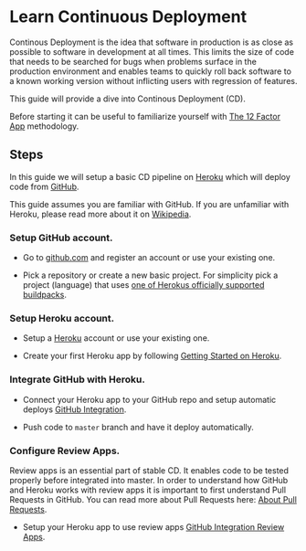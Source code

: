 # Learn Continuous Deployment

Continous Deployment is the idea that software in production is as close as possible to software in development at all times.
This limits the size of code that needs to be searched for bugs when problems surface in the production environment and enables 
teams to quickly roll back software to a known working version without inflicting users with regression of features.

This guide will provide a dive into Continous Deployment (CD).

Before starting it can be useful to familiarize yourself with [The 12 Factor App](https://12factor.net/) methodology.


## Steps

In this guide we will setup a basic CD pipeline on [Heroku](https://heroku.com) which will deploy code from [GitHub](https://github.com).

This guide assumes you are familiar with GitHub. If you are unfamiliar with Heroku, please read more about it on [Wikipedia](https://en.wikipedia.org/wiki/Heroku).


### Setup GitHub account.

* Go to [github.com](https://github.com) and register an account or use your existing one.

* Pick a repository or create a new basic project.
  For simplicity pick a project (language) that uses [one of Herokus officially supported buildpacks](https://devcenter.heroku.com/articles/buildpacks#officially-supported-buildpacks).


### Setup Heroku account.

* Setup a [Heroku](https://heroku.com) account or use your existing one.

* Create your first Heroku app by following [Getting Started on Heroku](https://devcenter.heroku.com/start).


### Integrate GitHub with Heroku.

* Connect your Heroku app to your GitHub repo and setup automatic deploys
  [GitHub Integration](https://devcenter.heroku.com/articles/github-integration).
  
* Push code to `master` branch and have it deploy automatically.


### Configure Review Apps.

Review apps is an essential part of stable CD. It enables code to be tested properly before integrated into master. In order to understand how GitHub and Heroku works with review apps it is important to first understand Pull Requests in GitHub. You can read more about Pull Requests here: [About Pull Requests](https://help.github.com/articles/about-pull-requests/).

* Setup your Heroku app to use review apps 
  [GitHub Integration Review Apps](https://devcenter.heroku.com/articles/github-integration-review-apps). 
